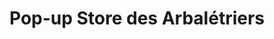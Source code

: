 ---
title: "Pop-up Store des Arbalétriers"
url: /paris/pop-up-store-des-arbaletriers/
shop: boutique
---